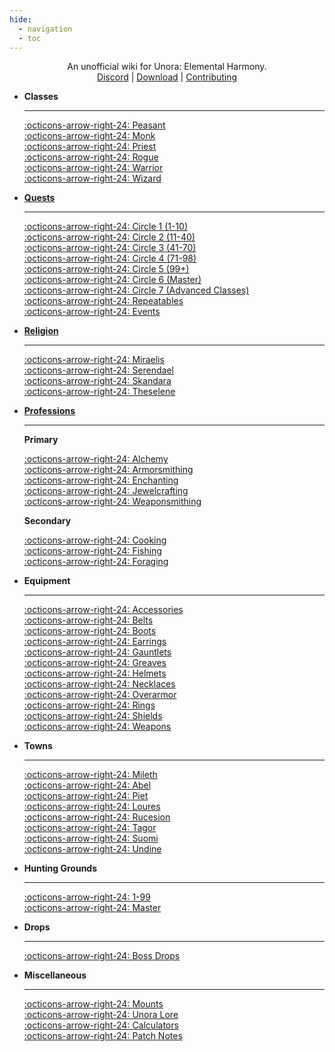 ```yaml
---
hide:
  - navigation
  - toc
---
```

<style>
  .md-typeset h1,
  .md-content__button {
    display: none;
  }
</style>

<center>
<p>An unofficial wiki for Unora: Elemental Harmony.<br>
<a href="https://discord.gg/WkqbMVvDJq">Discord</a> |
<a href="https://github.com/Jinori/UnoraLaunchpad/releases/tag/v3.3.2">Download</a> |
<a href="./contributing/">Contributing</a></p>
</center>

<div class="grid cards" markdown>

-   __Classes__

    ---

    [:octicons-arrow-right-24: Peasant](./classes/peasant.md)<br>
    [:octicons-arrow-right-24: Monk](./classes/monk.md)<br>
    [:octicons-arrow-right-24: Priest](./classes/priest.md)<br>
    [:octicons-arrow-right-24: Rogue](./classes/rogue.md)<br>
    [:octicons-arrow-right-24: Warrior](./classes/warrior.md)<br>
    [:octicons-arrow-right-24: Wizard](./classes/wizard.md)

-   __[Quests](./quests/overview.md)__

    ---

    [:octicons-arrow-right-24: Circle 1 (1-10)](./quests/overview.md#circle-1)<br>
    [:octicons-arrow-right-24: Circle 2 (11-40)](./quests/overview.md#circle-2)<br>
    [:octicons-arrow-right-24: Circle 3 (41-70)](./quests/overview.md#circle-3)<br>
    [:octicons-arrow-right-24: Circle 4 (71-98)](./quests/overview.md#circle-4)<br>
    [:octicons-arrow-right-24: Circle 5 (99+)](./quests/overview.md#circle-5)<br>
    [:octicons-arrow-right-24: Circle 6 (Master)](./quests/overview.md#circle-6)<br>
    [:octicons-arrow-right-24: Circle 7 (Advanced Classes)](./quests/overview.md#circle-7)<br>
    [:octicons-arrow-right-24: Repeatables](./quests/overview.md#repeatable-quests)<br>
    [:octicons-arrow-right-24: Events](./quests/overview.md#event-quests)<br>

-   __[Religion](./religion/overview.md)__

    ---

    [:octicons-arrow-right-24: Miraelis](./religion/gods/miraelis.md)<br>
    [:octicons-arrow-right-24: Serendael](./religion/gods/serendael.md)<br>
    [:octicons-arrow-right-24: Skandara](./religion/gods/skandara.md)<br>
    [:octicons-arrow-right-24: Theselene](./religion/gods/theselene.md)<br>

-   __[Professions](./professions/overview.md)__

    ---

    __Primary__

    [:octicons-arrow-right-24: Alchemy](./professions/types/alchemy.md)<br>
    [:octicons-arrow-right-24: Armorsmithing](./professions/types/armorsmithing.md)<br>
    [:octicons-arrow-right-24: Enchanting](./professions/types/enchanting.md)<br>
    [:octicons-arrow-right-24: Jewelcrafting](./professions/types/jewelcrafting.md)<br>
    [:octicons-arrow-right-24: Weaponsmithing](./professions/types/weaponsmithing.md)<br>

    __Secondary__

    [:octicons-arrow-right-24: Cooking](./professions/types/cooking.md)<br>
    [:octicons-arrow-right-24: Fishing](./professions/types/fishing.md)<br>
    [:octicons-arrow-right-24: Foraging](./professions/types/foraging.md)<br>

-   __Equipment__

    ---

    [:octicons-arrow-right-24: Accessories](./equipment/accessories.md)<br>
    [:octicons-arrow-right-24: Belts](./equipment/belts.md)<br>
    [:octicons-arrow-right-24: Boots](./equipment/boots.md)<br>
    [:octicons-arrow-right-24: Earrings](./equipment/earrings.md)<br>
    [:octicons-arrow-right-24: Gauntlets](./equipment/gauntlets.md)<br>
    [:octicons-arrow-right-24: Greaves](./equipment/greaves.md)<br>
    [:octicons-arrow-right-24: Helmets](./equipment/helmets/monk/female.md)<br>
    [:octicons-arrow-right-24: Necklaces](./equipment/necklaces.md)<br>
    [:octicons-arrow-right-24: Overarmor](./equipment/overarmor/female.md)<br>
    [:octicons-arrow-right-24: Rings](./equipment/rings.md)<br>
    [:octicons-arrow-right-24: Shields](./equipment/shields.md)<br>
    [:octicons-arrow-right-24: Weapons](./equipment/weapons/monk.md)<br>

-   __Towns__

    ---

    [:octicons-arrow-right-24: Mileth](./towns/mileth.md)<br>
    [:octicons-arrow-right-24: Abel](./towns/abel.md)<br>
    [:octicons-arrow-right-24: Piet](./towns/piet.md)<br>
    [:octicons-arrow-right-24: Loures](./towns/loures.md)<br>
    [:octicons-arrow-right-24: Rucesion](./towns/rucesion.md)<br>
    [:octicons-arrow-right-24: Tagor](./towns/tagor.md)<br>
    [:octicons-arrow-right-24: Suomi](./towns/suomi.md)<br>
    [:octicons-arrow-right-24: Undine](./towns/undine.md)<br>

-   __Hunting Grounds__

    ---

    [:octicons-arrow-right-24: 1-99](./hunting_grounds/pre-master.md)<br>
    [:octicons-arrow-right-24: Master](./hunting_grounds/master.md)<br>

-   __Drops__

    ---

    [:octicons-arrow-right-24: Boss Drops](./boss_drops.md)

-   __Miscellaneous__

    ---

    [:octicons-arrow-right-24: Mounts](./mounts.md)<br>
    [:octicons-arrow-right-24: Unora Lore](./lore/overview.md)<br>
    [:octicons-arrow-right-24: Calculators](./calculators/overview.md)<br>
    [:octicons-arrow-right-24: Patch Notes](./patch_notes/overview.md)<br>

</div>
